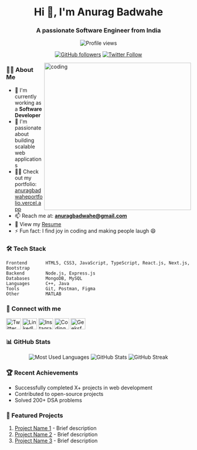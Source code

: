 <h1 align="center">Hi 👋, I'm Anurag Badwahe</h1>
<h3 align="center">A passionate Software Engineer from India</h3>

<div align="center">
  <img src="https://komarev.com/ghpvc/?username=anurag-21-badwahe&label=Profile%20views&color=0e75b6&style=flat" alt="Profile views" />
  
  [![GitHub followers](https://img.shields.io/github/followers/anurag-21-badwahe?style=social)](https://github.com/anurag-21-badwahe)
  [![Twitter Follow](https://img.shields.io/twitter/follow/anuragbadwahe?style=social)](https://twitter.com/anuragbadwahe)
</div>

<img align="right" alt="coding" width="400" src="https://user-images.githubusercontent.com/55389276/140866485-8fb1c876-9a8f-4d6a-98dc-08c4981eaf70.gif"/>

### 👨‍💻 About Me

- 🔭 I'm currently working as a **Software Developer**
- 🌱 I'm passionate about building scalable web applications
- 👨‍💻 Check out my portfolio: [anuragbadwaheportfolio.vercel.app](https://anuragbadwaheportfolio.vercel.app/)
- 📫 Reach me at: **anuragbadwahe@gmail.com**
- 📄 View my [Resume](https://drive.google.com/file/d/15whUH7XdVeV64q9gXq8fkTnEtBZZyErh/view)
- ⚡ Fun fact: I find joy in coding and making people laugh 😄

### 🛠️ Tech Stack

```text
Frontend       HTML5, CSS3, JavaScript, TypeScript, React.js, Next.js, Bootstrap
Backend        Node.js, Express.js
Databases      MongoDB, MySQL
Languages      C++, Java
Tools          Git, Postman, Figma
Other          MATLAB
```

### 🤝 Connect with me

<p align="left">
<a href="https://twitter.com/anuragbadwahe" target="_blank"><img align="center" src="https://raw.githubusercontent.com/rahuldkjain/github-profile-readme-generator/master/src/images/icons/Social/twitter.svg" alt="Twitter" height="30" width="40" /></a>
<a href="https://linkedin.com/in/anurag-badwahe" target="_blank"><img align="center" src="https://raw.githubusercontent.com/rahuldkjain/github-profile-readme-generator/master/src/images/icons/Social/linked-in-alt.svg" alt="LinkedIn" height="30" width="40" /></a>
<a href="https://instagram.com/anurag_badwahe" target="_blank"><img align="center" src="https://raw.githubusercontent.com/rahuldkjain/github-profile-readme-generator/master/src/images/icons/Social/instagram.svg" alt="Instagram" height="30" width="40" /></a>
<a href="https://www.codingninjas.com/studio/profile/13_Anurag" target="_blank"><img align="center" src="https://raw.githubusercontent.com/rahuldkjain/github-profile-readme-generator/master/src/images/icons/Social/leet-code.svg" alt="CodingNinjas" height="30" width="40" /></a>
<a href="https://auth.geeksforgeeks.org/user/anuragbadwahe" target="_blank"><img align="center" src="https://raw.githubusercontent.com/rahuldkjain/github-profile-readme-generator/master/src/images/icons/Social/geeks-for-geeks.svg" alt="GeeksforGeeks" height="30" width="40" /></a>
</p>

### 📊 GitHub Stats

<div align="center">
  <img src="https://github-readme-stats.vercel.app/api/top-langs?username=anurag-21-badwahe&show_icons=true&locale=en&layout=compact&theme=dark" alt="Most Used Languages" />
  
  <img src="https://github-readme-stats.vercel.app/api?username=anurag-21-badwahe&show_icons=true&locale=en&theme=dark" alt="GitHub Stats" />
  
  <img src="https://github-readme-streak-stats.herokuapp.com/?user=anurag-21-badwahe&theme=dark" alt="GitHub Streak" />
</div>

### 🏆 Recent Achievements
- Successfully completed X+ projects in web development
- Contributed to open-source projects
- Solved 200+ DSA problems

### 📌 Featured Projects
1. [Project Name 1](link) - Brief description
2. [Project Name 2](link) - Brief description
3. [Project Name 3](link) - Brief description
